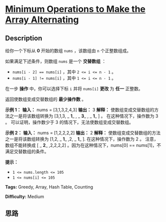 # [Minimum Operations to Make the Array Alternating][title]

## Description

给你一个下标从 **0** 开始的数组 `nums` ，该数组由 `n` 个正整数组成。

如果满足下述条件，则数组 `nums` 是一个 **交替数组** ：

  * `nums[i - 2] == nums[i]` ，其中 `2 <= i <= n - 1` 。
  * `nums[i - 1] != nums[i]` ，其中 `1 <= i <= n - 1` 。

在一步 **操作** 中，你可以选择下标 `i` 并将 `nums[i]` **更改** 为 **任一** 正整数。

返回使数组变成交替数组的 **最少操作数** 。



**示例 1：**
            **输入：** nums = [3,1,3,2,4,3]    **输出：** 3    **解释：**    使数组变成交替数组的方法之一是将该数组转换为 [3,1,3, _ **1**_ , _ **3**_ , _ **1**_ ] 。    在这种情况下，操作数为 3 。    可以证明，操作数少于 3 的情况下，无法使数组变成交替数组。

**示例 2：**
            **输入：** nums = [1,2,2,2,2]    **输出：** 2    **解释：**    使数组变成交替数组的方法之一是将该数组转换为 [1,2, _ **1**_ ,2, _ **1**_ ].    在这种情况下，操作数为 2 。    注意，数组不能转换成 [ _ **2**_ ,2,2,2,2] 。因为在这种情况下，nums[0] == nums[1]，不满足交替数组的条件。    



**提示：**

  * `1 <= nums.length <= 105`
  * `1 <= nums[i] <= 105`


**Tags:** Greedy, Array, Hash Table, Counting

**Difficulty:** Medium

## 思路

[title]: https://leetcode-cn.com/problems/minimum-operations-to-make-the-array-alternating
